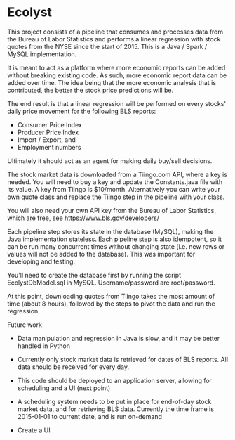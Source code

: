 # Ecolyst

This project consists of a pipeline that consumes and processes data from the Bureau of Labor Statistics and performs a linear regression with stock quotes from the NYSE since the start of 2015.  This is a Java / Spark / MySQL implementation.

It is meant to act as a platform where more economic reports can be added without breaking existing code.  As such, more economic report data can be added over time.  The idea being that the more economic analysis that is contributed, the better the stock price predictions will be.  

The end result is that a linear regression will be performed on every stocks' daily price movement for the following BLS reports:
 - Consumer Price Index 
 - Producer Price Index 
 - Import / Export, and
 - Employment numbers
 
Ultimately it should act as an agent for making daily buy/sell decisions.

The stock market data is downloaded from a Tiingo.com API, where a key is needed.  You will need to buy a key and update the Constants.java file with its value.  A key from Tiingo is $10/month.  Alternatively you can write your own quote class and replace the Tiingo step in the pipeline with your class.

You will also need your own API key from the Bureau of Labor Statistics, which are free, see https://www.bls.gov/developers/

Each pipeline step stores its state in the database (MySQL), making the Java implementation stateless.  Each pipeline step is also idempotent, so it can be run many concurrent times without changing state (i.e. new rows or values will not be added to the database).  This was important for developing and testing.

You'll need to create the database first by running the script EcolystDbModel.sql in MySQL.  Username/password are root/password.

At this point, downloading quotes from Tiingo takes the most amount of time (about 8 hours), followed by the steps to pivot the data and run the regression.  

Future work
 - Data manipulation and regression in Java is slow, and it may be better handled in Python
 
 - Currently only stock market data is retrieved for dates of BLS reports.  All data should be received for every day.
 
 - This code should be deployed to an application server, allowing for scheduling and a UI (next point)
 
 - A scheduling system needs to be put in place for end-of-day stock market data, and for retrieving BLS data.  Currently the time frame is 2015-01-01 to current date, and is run on-demand
 
 - Create a UI 


